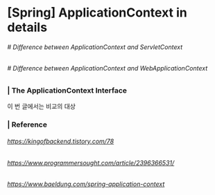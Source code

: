 # [Spring] ApplicationContext in details 

###### \# Difference between ApplicationContext and ServletContext 

###### # Difference between ApplicationContext and WebApplicationContext 



### | The ApplicationContext Interface

이 번 글에서는 비교의 대상







### | Reference

###### https://kingofbackend.tistory.com/78

###### https://www.programmersought.com/article/2396366531/

###### https://www.baeldung.com/spring-application-context
